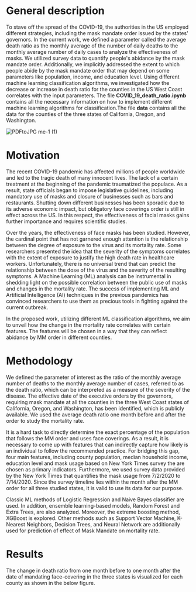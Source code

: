 # General description

To stave off the spread of the COVID-19, the authorities in the US employed different strategies, including the mask mandate order issued by the states' governors. In the current work, we defined a parameter called the average death ratio as the monthly average of the number of daily deaths to the monthly average number of daily cases to analyze the effectiveness of masks. We utilized survey data to quantify people's abidance by the mask mandate order. Additionally, we implicitly addressed the extent to which people abide by the mask mandate order that may depend on some parameters like population, income, and education level. Using different machine learning classification algorithms, we investigated how the decrease or increase in death ratio for the counties in the US West Coast correlates with the input parameters. The file **COVID_19_death_ratio.ipynb** contains all the necessary information on how to implement different machine learning algorithms for classification.The file **data** contains all the data for the counties of the three states of California, Oregon, and Washington.

![PDFtoJPG me-1 (1)](https://user-images.githubusercontent.com/60017299/143766094-dcbf4414-e6e6-4f4a-bf4e-f8c5e9671237.jpg)

# Motivation
The recent COVID-19 pandemic has affected millions of people worldwide and led to the tragic death of many innocent lives. The lack of a certain treatment at the beginning of the pandemic traumatized the populace. As a result, state officials began to impose legislative guidelines, including mandatory use of masks and closure of businesses such as bars and restaurants. Shutting down different businesses has been sporadic due to its adverse economic impact, but obligatory face coverings order is still in effect across the US. In this respect, the effectiveness of facial masks gains further importance and requires scientific studies.

Over the years, the effectiveness of face masks has been studied. However, the cardinal point that has not garnered enough attention is the relationship between the degree of exposure to the virus and its mortality rate. Some researchers presented the idea that the severity of the symptoms correlates with the extent of exposure to justify the high death rate in healthcare workers. Unfortunately, there is no universal trend that can predict the relationship between the dose of the virus and the severity of the resulting symptoms. A Machine Learning (ML) analysis can be instrumental in shedding light on the possible correlation between the public use of masks and changes in the mortality rate. The success of implementing ML and Artificial Intelligence (AI) techniques in the previous pandemics has convinced researchers to use them as precious tools in fighting against the current outbreak.

In the proposed work, utilizing different ML classification algorithms, we aim to unveil how the change in the mortality rate correlates with certain features. The features will be chosen in a way that they can reflect abidance by MM order in different counties.

# Methodology

We defined the parameter of interest as the ratio of the monthly average number of deaths to the monthly average number of cases, referred to as the death ratio, which can be interpreted as a measure of the severity of the disease.
The effective date of the executive orders by the governors, requiring mask mandate at all the counties in the three West Coast states of California, Oregon, and Washington, has been identified, which is publicly available. We used the average death ratio one month before and after the order to study the mortality rate.

It is a hard task to directly determine the exact percentage of the population that follows the MM order and uses face coverings. As a result, it is necessary to come up with features that can indirectly capture how likely is an individual to follow the recommended practice. For bridging this gap, four main features, including county population, median household income, education level and mask usage based on New York Times survey the are chosen as primary indicators. Furthermore, we used survey data provided by the New York Times that quantifies the mask usage from 7/2/2020 to 7/14/2020. Since the survey timeline lies within the month after the MM order for all three studied states, it is valid to use its data for our purpose.

Classic ML methods of Logistic Regression and Naive Bayes classifier are used. In addition, ensemble learning-based models, Random Forest and Extra Trees, are also analyzed. Moreover, the extreme boosting method, XGBoost is explored. Other methods such as Support Vector Machine, K-Nearest Neighbors, Decision Trees, and Neural Network are additionally used for prediction of effect of Mask Mandate on mortality rate.

# Results

The change in death ratio from one month before to one month after the date of mandating face-covering in the three states is visualized for each county as shown in the below figure.


